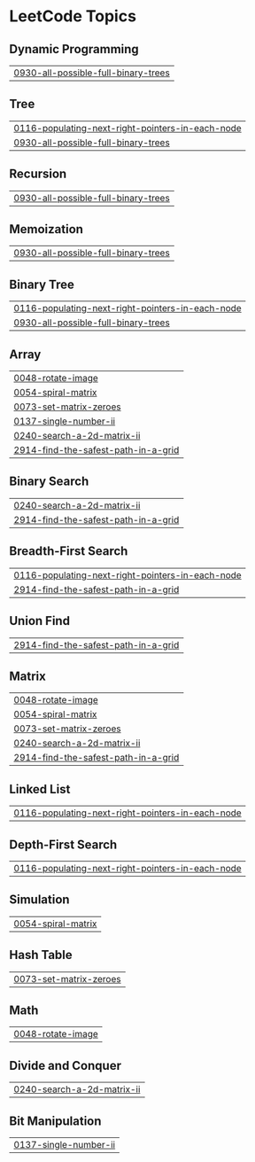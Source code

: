 

<!---LeetCode Topics Start-->
# LeetCode Topics
## Dynamic Programming
|  |
| ------- |
| [0930-all-possible-full-binary-trees](https://github.com/TechWithRamaa/DataStructures_and_Algorithms/tree/master/0930-all-possible-full-binary-trees) |
## Tree
|  |
| ------- |
| [0116-populating-next-right-pointers-in-each-node](https://github.com/TechWithRamaa/DataStructures_and_Algorithms/tree/master/0116-populating-next-right-pointers-in-each-node) |
| [0930-all-possible-full-binary-trees](https://github.com/TechWithRamaa/DataStructures_and_Algorithms/tree/master/0930-all-possible-full-binary-trees) |
## Recursion
|  |
| ------- |
| [0930-all-possible-full-binary-trees](https://github.com/TechWithRamaa/DataStructures_and_Algorithms/tree/master/0930-all-possible-full-binary-trees) |
## Memoization
|  |
| ------- |
| [0930-all-possible-full-binary-trees](https://github.com/TechWithRamaa/DataStructures_and_Algorithms/tree/master/0930-all-possible-full-binary-trees) |
## Binary Tree
|  |
| ------- |
| [0116-populating-next-right-pointers-in-each-node](https://github.com/TechWithRamaa/DataStructures_and_Algorithms/tree/master/0116-populating-next-right-pointers-in-each-node) |
| [0930-all-possible-full-binary-trees](https://github.com/TechWithRamaa/DataStructures_and_Algorithms/tree/master/0930-all-possible-full-binary-trees) |
## Array
|  |
| ------- |
| [0048-rotate-image](https://github.com/TechWithRamaa/DataStructures_and_Algorithms/tree/master/0048-rotate-image) |
| [0054-spiral-matrix](https://github.com/TechWithRamaa/DataStructures_and_Algorithms/tree/master/0054-spiral-matrix) |
| [0073-set-matrix-zeroes](https://github.com/TechWithRamaa/DataStructures_and_Algorithms/tree/master/0073-set-matrix-zeroes) |
| [0137-single-number-ii](https://github.com/TechWithRamaa/DataStructures_and_Algorithms/tree/master/0137-single-number-ii) |
| [0240-search-a-2d-matrix-ii](https://github.com/TechWithRamaa/DataStructures_and_Algorithms/tree/master/0240-search-a-2d-matrix-ii) |
| [2914-find-the-safest-path-in-a-grid](https://github.com/TechWithRamaa/DataStructures_and_Algorithms/tree/master/2914-find-the-safest-path-in-a-grid) |
## Binary Search
|  |
| ------- |
| [0240-search-a-2d-matrix-ii](https://github.com/TechWithRamaa/DataStructures_and_Algorithms/tree/master/0240-search-a-2d-matrix-ii) |
| [2914-find-the-safest-path-in-a-grid](https://github.com/TechWithRamaa/DataStructures_and_Algorithms/tree/master/2914-find-the-safest-path-in-a-grid) |
## Breadth-First Search
|  |
| ------- |
| [0116-populating-next-right-pointers-in-each-node](https://github.com/TechWithRamaa/DataStructures_and_Algorithms/tree/master/0116-populating-next-right-pointers-in-each-node) |
| [2914-find-the-safest-path-in-a-grid](https://github.com/TechWithRamaa/DataStructures_and_Algorithms/tree/master/2914-find-the-safest-path-in-a-grid) |
## Union Find
|  |
| ------- |
| [2914-find-the-safest-path-in-a-grid](https://github.com/TechWithRamaa/DataStructures_and_Algorithms/tree/master/2914-find-the-safest-path-in-a-grid) |
## Matrix
|  |
| ------- |
| [0048-rotate-image](https://github.com/TechWithRamaa/DataStructures_and_Algorithms/tree/master/0048-rotate-image) |
| [0054-spiral-matrix](https://github.com/TechWithRamaa/DataStructures_and_Algorithms/tree/master/0054-spiral-matrix) |
| [0073-set-matrix-zeroes](https://github.com/TechWithRamaa/DataStructures_and_Algorithms/tree/master/0073-set-matrix-zeroes) |
| [0240-search-a-2d-matrix-ii](https://github.com/TechWithRamaa/DataStructures_and_Algorithms/tree/master/0240-search-a-2d-matrix-ii) |
| [2914-find-the-safest-path-in-a-grid](https://github.com/TechWithRamaa/DataStructures_and_Algorithms/tree/master/2914-find-the-safest-path-in-a-grid) |
## Linked List
|  |
| ------- |
| [0116-populating-next-right-pointers-in-each-node](https://github.com/TechWithRamaa/DataStructures_and_Algorithms/tree/master/0116-populating-next-right-pointers-in-each-node) |
## Depth-First Search
|  |
| ------- |
| [0116-populating-next-right-pointers-in-each-node](https://github.com/TechWithRamaa/DataStructures_and_Algorithms/tree/master/0116-populating-next-right-pointers-in-each-node) |
## Simulation
|  |
| ------- |
| [0054-spiral-matrix](https://github.com/TechWithRamaa/DataStructures_and_Algorithms/tree/master/0054-spiral-matrix) |
## Hash Table
|  |
| ------- |
| [0073-set-matrix-zeroes](https://github.com/TechWithRamaa/DataStructures_and_Algorithms/tree/master/0073-set-matrix-zeroes) |
## Math
|  |
| ------- |
| [0048-rotate-image](https://github.com/TechWithRamaa/DataStructures_and_Algorithms/tree/master/0048-rotate-image) |
## Divide and Conquer
|  |
| ------- |
| [0240-search-a-2d-matrix-ii](https://github.com/TechWithRamaa/DataStructures_and_Algorithms/tree/master/0240-search-a-2d-matrix-ii) |
## Bit Manipulation
|  |
| ------- |
| [0137-single-number-ii](https://github.com/TechWithRamaa/DataStructures_and_Algorithms/tree/master/0137-single-number-ii) |
<!---LeetCode Topics End-->